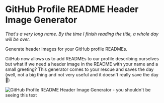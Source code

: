 # GitHub Profile README Header Image Generator

*That's a very long name. By the time I finish reading the title, a whole day will be over.*

Generate header images for your GitHub profile READMEs.

GitHub now allows us to add READMEs to our profile describing ourselves but what if we need a header image in the README with your name and a small greeting? This generator comes to your rescue and saves the day (well, not a big thing and not very useful and it doesn't really save the day :shrug:)

![GitHub Profile README Header Image Generator - you shouldn't be seeing this text](https://cdn.glitch.com/0a4f672e-7d5c-4254-8f5a-847c2924bdf6%2Fheader-image-readme-gen.gif?v=1594991782151)

